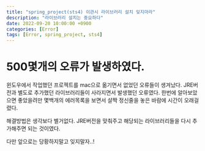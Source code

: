 ```yaml
---
title: "spring_project(sts4) 이관시 라이브러리 설치 잊지마라"
description: "라이브러리 설치는 중요하다"
date: 2022-09-20 10:00:00 +0900
categories: [Error]
tags: [Error, spring_project, sts4]
---
```


# 500몇개의 오류가 발생하였다.
윈도우에서 작업했던 프로젝트를 mac으로 옮기면서 없었던 오류들이 생겨났다.
JRE버전과 별도로 추가했던 라이브러리들이 사라지면서 발생했던 오류였다.
한번에 알아보았으면 좋았을려만 몇백개의 에러목록을 보면서 살짝 정신줄을 놓은 바람에 시간이 오래걸렸다. 

해결방법은 생각보다 별거없다. JRE버전을 맞춰주고 해당되는 라이브러리들을 다시 추가해주면 되는 것이였다. 

다만 앞으로는 당황하지말고 잊지말자..!